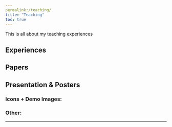 ```yaml
---
permalink:/teaching/
title: "Teaching"
toc: true
---
```

This is all about my teaching experiences
## Experiences

## Papers

## Presentation & Posters

### Icons + Demo Images:


### Other:


---

